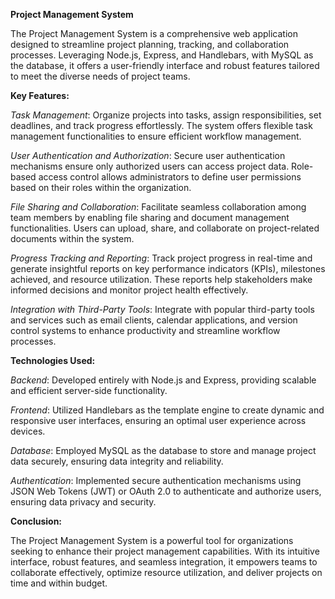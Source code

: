 **Project Management System**

The Project Management System is a comprehensive web application designed to streamline project planning, tracking, and collaboration processes. Leveraging Node.js, Express, and Handlebars, with MySQL as the database, it offers a user-friendly interface and robust features tailored to meet the diverse needs of project teams.

**Key Features:**

*Task Management*: Organize projects into tasks, assign responsibilities, set deadlines, and track progress effortlessly. The system offers flexible task management functionalities to ensure efficient workflow management.

*User Authentication and Authorization*: Secure user authentication mechanisms ensure only authorized users can access project data. Role-based access control allows administrators to define user permissions based on their roles within the organization.

*File Sharing and Collaboration*: Facilitate seamless collaboration among team members by enabling file sharing and document management functionalities. Users can upload, share, and collaborate on project-related documents within the system.

*Progress Tracking and Reporting*: Track project progress in real-time and generate insightful reports on key performance indicators (KPIs), milestones achieved, and resource utilization. These reports help stakeholders make informed decisions and monitor project health effectively.

*Integration with Third-Party Tools*: Integrate with popular third-party tools and services such as email clients, calendar applications, and version control systems to enhance productivity and streamline workflow processes.

**Technologies Used:**

*Backend*: Developed entirely with Node.js and Express, providing scalable and efficient server-side functionality.

*Frontend*: Utilized Handlebars as the template engine to create dynamic and responsive user interfaces, ensuring an optimal user experience across devices.

*Database*: Employed MySQL as the database to store and manage project data securely, ensuring data integrity and reliability.

*Authentication*: Implemented secure authentication mechanisms using JSON Web Tokens (JWT) or OAuth 2.0 to authenticate and authorize users, ensuring data privacy and security.

**Conclusion:**

The Project Management System is a powerful tool for organizations seeking to enhance their project management capabilities. With its intuitive interface, robust features, and seamless integration, it empowers teams to collaborate effectively, optimize resource utilization, and deliver projects on time and within budget.
